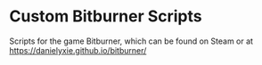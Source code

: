 # Custom Bitburner Scripts
Scripts for the game Bitburner, which can be found on Steam or at https://danielyxie.github.io/bitburner/
